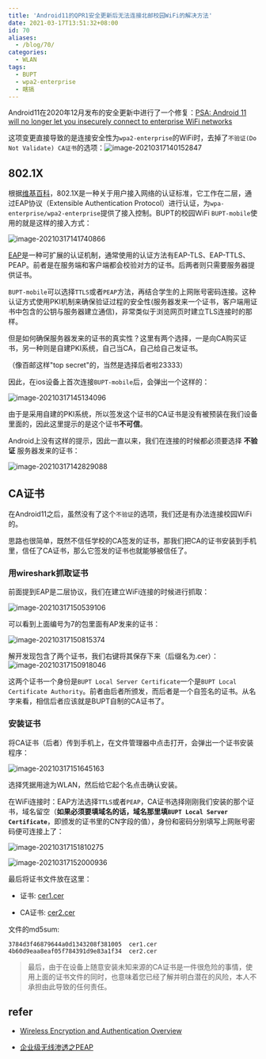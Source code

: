 ```yaml
---
title: 'Android11的QPR1安全更新后无法连接北邮校园WiFi的解决方法'
date: 2021-03-17T13:51:32+08:00
id: 70
aliases:
  - /blog/70/
categories:
  - WLAN
tags:
  - BUPT
  - wpa2-enterprise
  - 瞎搞
---
```


Android11在2020年12月发布的安全更新中进行了一个修复：[PSA: Android 11 will no longer let you insecurely connect to enterprise WiFi networks](https://www.xda-developers.com/android-11-break-enterprise-wifi-connection/)

这项变更直接导致的是连接安全性为`wpa2-enterprise`的WiFi时，去掉了`不验证(Do Not Validate) CA证书`的选项：![image-20210317140152847](/images/blog/70/image-20210317140152847-1615965848255.png)

## 802.1X

根据[维基百科](https://zh.wikipedia.org/wiki/IEEE_802.1X)，802.1X是一种关于用户接入网络的认证标准，它工作在二层，通过EAP协议（Extensible Authentication Protocol）进行认证，为`wpa-enterprise/wpa2-enterprise`提供了接入控制。BUPT的校园WiFi `BUPT-mobile`使用的就是这样的接入方式：

![image-20210317141740866](/images/blog/70/image-20210317141740866-1615965914316.png)

[EAP](https://zh.wikipedia.org/wiki/%E6%89%A9%E5%B1%95%E8%AE%A4%E8%AF%81%E5%8D%8F%E8%AE%AE)是一种可扩展的认证机制，通常使用的认证方法有EAP-TLS、EAP-TTLS、PEAP。前者是在服务端和客户端都会校验对方的证书。后两者则只需要服务器提供证书。

`BUPT-mobile`可以选择`TTLS`或者`PEAP`方法，再结合学生的上网账号密码连接。这种认证方式使用PKI机制来确保验证过程的安全性(服务器发来一个证书，客户端用证书中包含的公钥与服务器建立通信)，非常类似于浏览网页时建立TLS连接时的那样。

但是如何确保服务器发来的证书的真实性？这里有两个选择，一是向CA购买证书，另一种则是自建PKI系统，自己当CA，自己给自己发证书。

（像百邮这样"top secret"的，当然是选择后者啦23333）

因此，在ios设备上首次连接`BUPT-mobile`后，会弹出一个这样的：

![image-20210317145134096](/images/blog/70/image-20210317145134096.png)

由于是采用自建的PKI系统，所以签发这个证书的CA证书是没有被预装在我们设备里面的，因此这里提示的是这个证书**不可信**。

Android上没有这样的提示，因此一直以来，我们在连接的时候都必须要选择 **不验证** 服务器发来的证书：

![image-20210317142829088](/images/blog/70/image-20210317142829088.png)

## CA证书

在Android11之后，虽然没有了这个`不验证`的选项，我们还是有办法连接校园WiFi的。

思路也很简单，既然不信任学校的CA签发的证书，那我们把CA的证书安装到手机里，信任了CA证书，那么它签发的证书也就能够被信任了。

### 用wireshark抓取证书

前面提到EAP是二层协议，我们在建立WiFi连接的时候进行抓取：

![image-20210317150539106](/images/blog/70/image-20210317150539106.png)

可以看到上面编号为7的包里面有AP发来的证书：

![image-20210317150815374](/images/blog/70/image-20210317150815374.png)

解开发现包含了两个证书，我们右键将其保存下来（后缀名为.cer）：![image-20210317150918046](/images/blog/70/image-20210317150918046.png)

这两个证书一个身份是`BUPT Local Server Certificate`一个是`BUPT Local Certificate Authority`。前者由后者所颁发，而后者是一个自签名的证书。从名字来看，相信后者应该就是BUPT自制的CA证书了。

### 安装证书

将CA证书（后者）传到手机上，在文件管理器中点击打开，会弹出一个证书安装程序：

![image-20210317151645163](/images/blog/70/image-20210317151645163.png)

选择凭据用途为WLAN，然后给它起个名点击确认安装。

在WiFi连接时：EAP方法选择`TTLS`或者`PEAP`，CA证书选择刚刚我们安装的那个证书，域名留空（**如果必须要填域名的话，域名那里填`BUPT Local Server Certificate`**，即颁发的证书里的CN字段的值），身份和密码分别填写上网账号密码便可连接上了：

![image-20210317151810275](/images/blog/70/image-20210317151810275.png)

![image-20210317152000936](/images/blog/70/image-20210317152000936.png)

最后将证书文件放在这里：

- 证书: [cer1.cer](/objects/cer1.cer)

- CA证书: [cer2.cer](/objects/cer2.cer)

文件的md5sum:
```
3784d3f46879644a0d1343208f381005  cer1.cer
4b60d9eaa8eaf05f784391d9e83a1f34  cer2.cer
```

> 最后，由于在设备上随意安装未知来源的CA证书是一件很危险的事情，使用上面的证书文件的同时，也意味着您已经了解并明白潜在的风险，本人不承担由此导致的任何责任。


## refer

- [Wireless Encryption and Authentication Overview](https://documentation.meraki.com/MR/Encryption_and_Authentication/Wireless_Encryption_and_Authentication_Overview)

- [企业级无线渗透之PEAP](https://wooyun.js.org/drops/%E4%BC%81%E4%B8%9A%E7%BA%A7%E6%97%A0%E7%BA%BF%E6%B8%97%E9%80%8F%E4%B9%8BPEAP.html)
